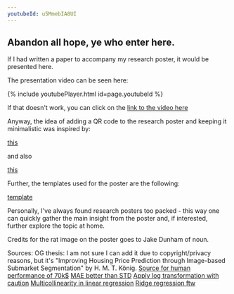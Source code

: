 ```yaml
---
youtubeId: u5MmebIA8UI
---
```


## Abandon all hope, ye who enter here.

If I had written a paper to accompany my research poster, it would be presented here.

The presentation video can be seen here:

{% include youtubePlayer.html id=page.youtubeId %}

If that doesn't work, you can click on the [link to the video here](https://www.youtube.com/watch?v=u5MmebIA8UI&feature=youtu.be)

Anyway, the idea of adding a QR code to the research poster and keeping it minimalistic was inspired by: 

[this](https://www.youtube.com/watch?v=1RwJbhkCA58)

and also

[this](https://www.youtube.com/watch?v=SYk29tnxASs&ab_channel=MikeMorrison)


Further, the templates used for the poster are the following:

[template](https://osf.io/6ua4k/)

Personally, I've always found research posters too packed - this way one can quickly gather the main insight from the poster and, if interested, further explore the topic at home.

Credits for the rat image on the poster goes to Jake Dunham of noun.

Sources:
OG thesis: I am not sure I can add it due to copyright/privacy reasons, but it's "Improving Housing Price Prediction through Image-based Submarket Segmentation" by H. M. T. König.
[Source for human performance of 70k$](https://github.com/jsrpy/NYC-Property-Regression)
[MAE better than STD](https://core.ac.uk/download/pdf/206095228.pdf)
[Apply log transformation with caution](https://www.ncbi.nlm.nih.gov/pmc/articles/PMC4120293/)
[Multicollinearity in linear regression](https://towardsdatascience.com/multi-collinearity-in-regression-fe7a2c1467ea)
[Ridge regression ftw](https://www.researchgate.net/publication/332675369_Modelling_House_Price_Using_Ridge_Regression_and_Lasso_Regression)
